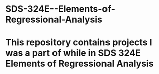 # SDS-324E--Elements-of-Regressional-Analysis
# This repository contains projects I was a part of while in SDS 324E Elements of Regressional Analysis
